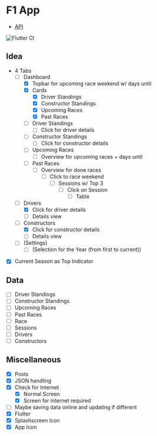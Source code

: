 # F1 App

- [API](http://ergast.com/mrd/)

![Flutter CI](https://github.com/Makapre/f1_app/workflows/Flutter%20CI/badge.svg)

## Idea
- 4 Tabs
	- [ ] Dashboard
		- [x] Topbar for upcoming race weekend w/ days until
		- [x] Cards
			- [x] Driver Standings
			- [x] Constructor Standings
			- [x] Upcoming Races
			- [x] Past Races
		- [ ] Driver Standings
			- [ ] Click for driver details
		- [ ] Constructor Standings
			- [ ] Click for constructor details
		- [ ] Upcoming Races
			- [ ] Overview for upcoming races + days until
		- [ ] Past Races
			- [ ] Overview for done races
				- [ ] Click to race weekend
					- [ ] Sessions w/ Top 3
						- [ ] Click on Session
							- [ ] Table

	- [ ] Drivers
		- [x] Click for driver details
		- [ ] Details view
	- [ ] Constructors
		- [x] Click for constructor details
		- [ ] Details view
	- [ ] (Settings)
		- [ ] (Selection for the Year (from first to current))
- [x] Current Season as Top Indicator

## Data
- [ ] Driver Standings
- [ ] Constructor Standings
- [ ] Upcoming Races
- [ ] Past Races
- [ ] Race
- [ ] Sessions
- [ ] Drivers
- [ ] Constructors

## Miscellaneous
- [x] Posts
- [x] JSON handling
- [x] Check for Internet
	- [x] Normal Screen
	- [x] Screen for internet required
- [ ] Maybe saving data online and updating if different
- [x] Flutter
- [x] Splashscreen Icon
- [x] App Icon
